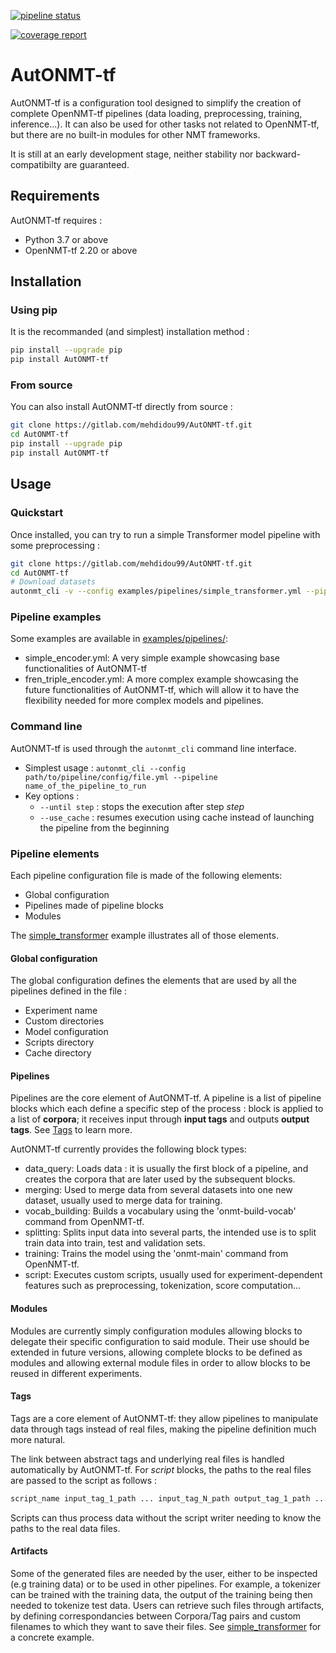 [![pipeline status](https://gitlab.com/mehdidou99/autONMT/badges/main/pipeline.svg)](https://gitlab.com/mehdidou99/autONMT/-/commits/main)

[![coverage report](https://gitlab.com/mehdidou99/autONMT/badges/main/coverage.svg)](https://mehdidou99.gitlab.io/autONMT/main/)

# AutONMT-tf

AutONMT-tf is a configuration tool designed to simplify the creation of complete OpenNMT-tf pipelines (data loading, preprocessing, training, inference...). It can also be used for other tasks not related to OpenNMT-tf, but there are no built-in modules for other NMT frameworks.

It is still at an early development stage, neither stability nor backward-compatibilty are guaranteed.

## Requirements

AutONMT-tf requires :

- Python 3.7 or above
- OpenNMT-tf 2.20 or above

## Installation

### Using pip

It is the recommanded (and simplest) installation method :

```bash
pip install --upgrade pip
pip install AutONMT-tf
```

### From source

You can also install AutONMT-tf directly from source :

```bash
git clone https://gitlab.com/mehdidou99/AutONMT-tf.git
cd AutONMT-tf
pip install --upgrade pip
pip install AutONMT-tf
```

## Usage

### Quickstart

Once installed, you can try to run a simple Transformer model pipeline with some preprocessing :

```bash
git clone https://gitlab.com/mehdidou99/AutONMT-tf.git
cd AutONMT-tf
# Download datasets
autonmt_cli -v --config examples/pipelines/simple_transformer.yml --pipeline train
```

### Pipeline examples

Some examples are available in [examples/pipelines/](examples/pipelines/):

- simple_encoder.yml: A very simple example showcasing base functionalities of AutONMT-tf
- fren_triple_encoder.yml: A more complex example showcasing the future functionalities of AutONMT-tf, which will allow it to have the flexibility needed for more complex models and pipelines.

### Command line

AutONMT-tf is used through the `autonmt_cli` command line interface.

- Simplest usage : `autonmt_cli --config path/to/pipeline/config/file.yml --pipeline name_of_the_pipeline_to_run`
- Key options :
    - `--until step` : stops the execution after step *step*
    - `--use_cache` : resumes execution using cache instead of launching the pipeline from the beginning

### Pipeline elements

Each pipeline configuration file is made of the following elements:

- Global configuration
- Pipelines made of pipeline blocks
- Modules

The [simple_transformer](examples/pipelines/simple_transformer.yml) example illustrates all of those elements.

#### Global configuration

The global configuration defines the elements that are used by all the pipelines defined in the file :

- Experiment name
- Custom directories
- Model configuration
- Scripts directory
- Cache directory

#### Pipelines

Pipelines are the core element of AutONMT-tf. A pipeline is a list of pipeline blocks which each define a specific step of the process : block is applied to a list of **corpora**; it receives input through **input tags** and outputs **output tags**. See [Tags](#tags) to learn more.

AutONMT-tf currently provides the following block types:

- data_query: Loads data : it is usually the first block of a pipeline, and creates the corpora that are later used by the subsequent blocks.
- merging: Used to merge data from several datasets into one new dataset, usually used to merge data for training.
- vocab_building: Builds a vocabulary using the 'onmt-build-vocab' command from OpenNMT-tf.
- splitting: Splits input data into several parts, the intended use is to split train data into train, test and validation sets.
- training: Trains the model using the 'onmt-main' command from OpenNMT-tf.
- script: Executes custom scripts, usually used for experiment-dependent features such as preprocessing, tokenization, score computation...

#### Modules

Modules are currently simply configuration modules allowing blocks to delegate their specific configuration to said module. Their use should be extended in future versions, allowing complete blocks to be defined as modules and allowing external module files in order to allow blocks to be reused in different experiments.

#### Tags

Tags are a core element of AutONMT-tf: they allow pipelines to manipulate data through tags instead of real files, making the pipeline definition much more natural.

The link between abstract tags and underlying real files is handled automatically by AutONMT-tf. For *script* blocks, the paths to the real files are passed to the script as follows :

```bash
script_name input_tag_1_path ... input_tag_N_path output_tag_1_path ... output_tag_M_path
```

Scripts can thus process data without the script writer needing to know the paths to the real data files.

#### Artifacts

Some of the generated files are needed by the user, either to be inspected (e.g training data) or to be used in other pipelines. For example, a tokenizer can be trained with the training data, the output of the training being then needed to tokenize test data. Users can retrieve such files through artifacts, by defining correspondancies between Corpora/Tag pairs and custom filenames to which they want to save their files. See [simple_transformer](examples/pipelines/simpletransformer.yml) for a concrete example.
